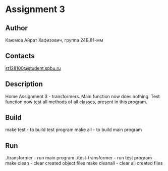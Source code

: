 # Assignment 3
## Author
Каюмов Айрат Хафизович, группа 24Б.81-мм
## Contacts
st128100@student.spbu.ru
## Description
Home Assignment 3 - transformers. Main function now does nothing. Test function now test all methods of all classes, present in this program.
## Build
make test - to build test program
make all - to build main program
## Run
./transformer - run main program
./test-transformer - run test program
make clean - clear created object files
make cleanall - clear all created files
